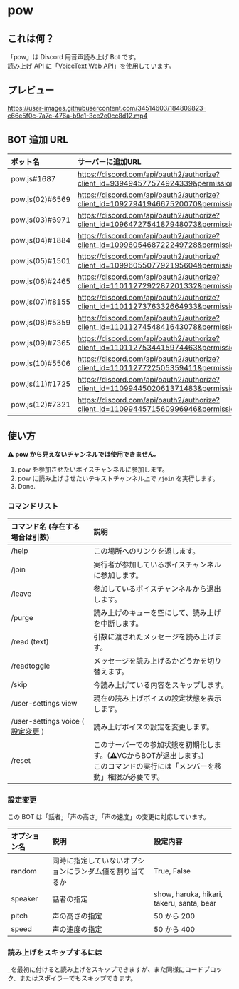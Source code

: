 # pow

## これは何？

「pow」は Discord 用音声読み上げ Bot です。\
読み上げ API に「[VoiceText Web API](https://cloud.voicetext.jp/webapi)」を使用しています。

## プレビュー

https://user-images.githubusercontent.com/34514603/184809823-c66e5f0c-7a7c-476a-b9c1-3ce2e0cc8d12.mp4

## BOT 追加 URL

| ボット名       | サーバーに追加URL                                                                                      |
|:-------------|:----------------------------------------------------------------------------------------------------|
|pow.js#1687    |https://discord.com/api/oauth2/authorize?client_id=939494577574924339&permissions=3164160&scope=applications.commands%20bot|
|pow.js(02)#6569|https://discord.com/api/oauth2/authorize?client_id=1092794194667520070&permissions=3145728&scope=bot|
|pow.js(03)#6971|https://discord.com/api/oauth2/authorize?client_id=1096472754187948073&permissions=3145728&scope=bot|
|pow.js(04)#1884|https://discord.com/api/oauth2/authorize?client_id=1099605468722249728&permissions=3145728&scope=bot|
|pow.js(05)#1501|https://discord.com/api/oauth2/authorize?client_id=1099605507792195604&permissions=3145728&scope=bot|
|pow.js(06)#2465|https://discord.com/api/oauth2/authorize?client_id=1101127292287201332&permissions=3145728&scope=bot|
|pow.js(07)#8155|https://discord.com/api/oauth2/authorize?client_id=1101127376332664933&permissions=3145728&scope=bot|
|pow.js(08)#5359|https://discord.com/api/oauth2/authorize?client_id=1101127454841643078&permissions=3145728&scope=bot|
|pow.js(09)#7365|https://discord.com/api/oauth2/authorize?client_id=1101127534415974463&permissions=3145728&scope=bot|
|pow.js(10)#5506|https://discord.com/api/oauth2/authorize?client_id=1101127722505359411&permissions=3145728&scope=bot|
|pow.js(11)#1725|https://discord.com/api/oauth2/authorize?client_id=1109944502061371483&permissions=3145728&scope=bot|
|pow.js(12)#7321|https://discord.com/api/oauth2/authorize?client_id=1109944571560996946&permissions=3145728&scope=bot|

## 使い方

**⚠ pow から見えないチャンネルでは使用できません。**

1. pow を参加させたいボイスチャンネルに参加します。
2. pow に読み上げさせたいテキストチャンネル上で `/join` を実行します。
3. Done.

### コマンドリスト

| コマンド名 (存在する場合は引数) | 説明                                               |
| :------------------------------ | :------------------------------------------------- |
| /help                           | この場所へのリンクを返します。                  |
| /join                           | 実行者が参加しているボイスチャンネルに参加します。 |
| /leave                          | 参加しているボイスチャンネルから退出します。       |
| /purge                          | 読み上げのキューを空にして、読み上げを中断します。 |
| /read (text)                    | 引数に渡されたメッセージを読み上げます。           |
| /readtoggle                     | メッセージを読み上げるかどうかを切り替えます。     |
| /skip                           | 今読み上げている内容をスキップします。            |
| /user-settings view             | 現在の読み上げボイスの設定状態を表示します。           |
| /user-settings voice ( [設定変更](#設定変更) )   | 読み上げボイスの設定を変更します。  |
| /reset                          | このサーバーでの参加状態を初期化します。(⚠VCからBOTが退出します。)<br>このコマンドの実行には「メンバーを移動」権限が必要です。 |

### 設定変更

この BOT は「話者」「声の高さ」「声の速度」の変更に対応しています。

| オプション名 | 説明 | 設定内容                        |
| :--------------------- | :---------- | :-------------- |
| random       | 同時に指定していないオプションにランダム値を割り当てるか | True, False |
| speaker      |     話者の指定         | show, haruka, hikari, takeru, santa, bear |
| pitch        |     声の高さの指定      | 50 から 200                               |
| speed        |     声の速度の指定      | 50 から 400                               |

### 読み上げをスキップするには

`_`を最初に付けると読み上げをスキップできますが、また同様にコードブロック、またはスポイラーでもスキップできます。
